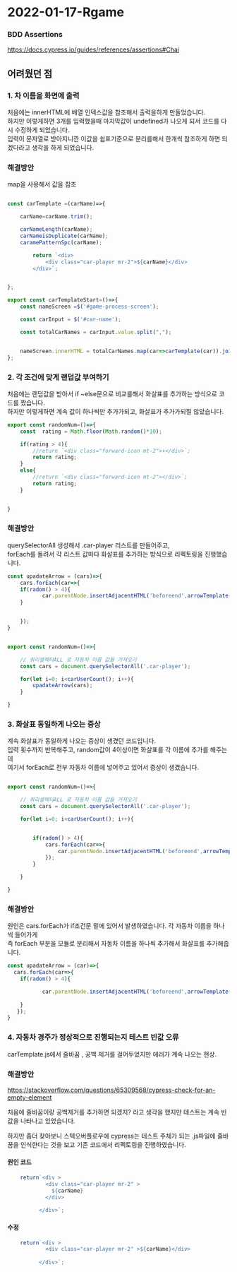 # 2022-01-17-Rgame

### BDD Assertions
https://docs.cypress.io/guides/references/assertions#Chai

## 어려웠던 점


### 1. 차 이름을 화면에 출력
처음에는 innerHTML에 배열 인덱스값을 참조해서 출력을하게 만들었습니다.<br>
하지만 이렇게하면 3개를 입력했을때 마지막값이 undefined가 나오게 되서 코드를 다시 수정하게 되었습니다.<br>
입력이 문자열로 받아지니깐 이값을 쉼표기준으로 분리를해서 한개씩 참조하게 하면 되겠다라고 생각을 하게 되었습니다.

### 해결방안
map을 사용해서 값을 참조

```javascript

const carTemplate =(carName)=>{

    carName=carName.trim();

    carNameLength(carName);
    carNameisDuplicate(carName);
    caramePatternSpc(carName);

        return `<div>
            <div class="car-player mr-2">${carName}</div>
        </div>`;


};

export const carTemplateStart=()=>{
    const nameScreen =$('#game-process-screen');

    const carInput = $('#car-name');

    const totalCarNames = carInput.value.split(",");


    nameScreen.innerHTML = totalCarNames.map(car=>carTemplate(car)).join("");
};

```

### 2. 각 조건에 맞게 랜덤값 부여하기
처음에는  랜덤값을 받아서 if ~else문으로 비교를해서 화살표를 추가하는 방식으로 코드를 짰습니다.<br>
하지만 이렇게하면 계속 값이 하나씩만 추가가되고, 화살표가 추가가되질 않았습니다.
```javascript
export const randomNum=()=>{
    const  rating = Math.floor(Math.random()*10);

    if(rating > 4){
        //return `<div class="forward-icon mt-2">⬇️️</div>`;
        return rating;
    }
    else{
        //return `<div class="forward-icon mt-2"></div>`;
        return rating;
    }


}
```

### 해결방안
querySelectorAll 생성해서 .car-player 리스트를 만들어주고, <br>
forEach를 돌려서 각 리스트 값마다 화살표를 추가하는 방식으로 리펙토링을 진행했습니다.

```javascript
const upadateArrow = (cars)=>{
    cars.forEach(car=>{
    if(radom() > 4){
           car.parentNode.insertAdjacentHTML('beforeend',arrowTemplate());
    }


    });
}


export const randomNum=()=>{

    // 쿼리셀렉터ALL 로 자동차 이름 값들 가져오기
    const cars = document.querySelectorAll('.car-player');

    for(let i=0; i<carUserCount(); i++){
        upadateArrow(cars);
    }

}

```





### 3. 화살표 동일하게 나오는 증상
계속 화살표가 동일하게 나오는 증상이 생겼던 코드입니다.<br>
입력 횟수까지 반복해주고, random값이 4이상이면 화살표를 각 이름에 추가를 해주는데<br>
여기서 forEach로 전부 자동차 이름에 넣어주고 있어서 증상이 생겼습니다.


```javascript

export const randomNum=()=>{

    // 쿼리셀렉터ALL 로 자동차 이름 값들 가져오기
    const cars = document.querySelectorAll('.car-player');

    for(let i=0; i<carUserCount(); i++){


        if(radom() > 4){
            cars.forEach(car=>{
                car.parentNode.insertAdjacentHTML('beforeend',arrowTemplate());
            });
        }

    }

}

```

### 해결방안
원인은 cars.forEach가 if조건문 밑에 있어서 발생하였습니다.
각 자동차 이름을 하나씩 들어가게 <br>
즉 forEach 부분을 모듈로 분리해서 자동차 이름을 하나씩 추가해서 화살표를 추가해줍니다.

```javascript
const upadateArrow = (car)=>{
  cars.forEach(car=>{
    if(radom() > 4){

           car.parentNode.insertAdjacentHTML('beforeend',arrowTemplate());
     
    }
   });
}
```


### 4. 자동차 경주가 정상적으로 진행되는지 테스트 빈값 오류
carTemplate.js에서 줄바꿈 , 공백 제거를 걸어두었지만 에러가 계속 나오는 현상.

### 해결방안
https://stackoverflow.com/questions/65309568/cypress-check-for-an-empty-element

처음에 줄바꿈이랑 공백제거를 추가하면 되겠지? 라고 생각을 했지만 테스트는 계속 빈값을 나타나고 있었습니다.

하지만 좀더 찾아보니 스텍오버플로우에  cypress는 테스트 주체가 되는 .js파일에 줄바꿈을 인식한다는 것을 보고 
기존 코드에서 리펙토링을 진행하였습니다.

#### 원인 코드
```javascript
    return`<div >
            <div class="car-player mr-2" >
              ${carName}
            </div>
        
          </div>`;
```

#### 수정
```javascript
    return`<div >
            <div class="car-player mr-2" >${carName}</div>
        
          </div>`;
```
